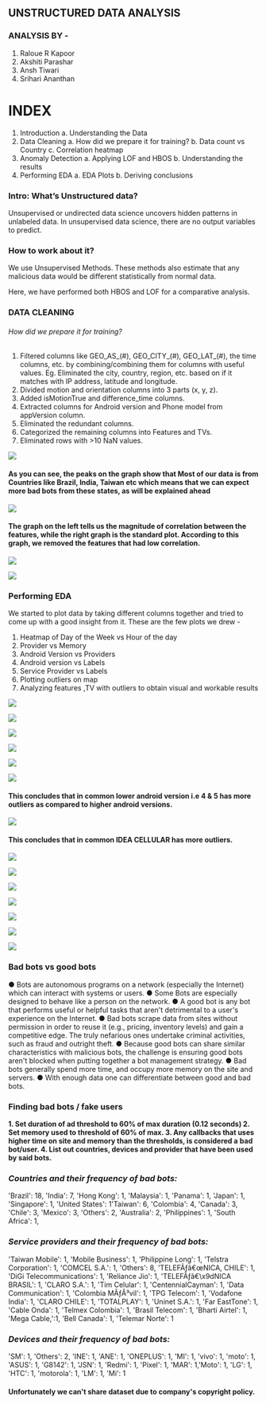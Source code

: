 ## UNSTRUCTURED DATA ANALYSIS


### ANALYSIS BY -
1. Raloue R Kapoor
2. Akshiti Parashar
3. Ansh Tiwari
4. Srihari Ananthan


# INDEX

1. Introduction
    a. Understanding the Data
2. Data Cleaning
    a. How did we prepare it for training?
b. Data count vs Country
c. Correlation heatmap
3. Anomaly Detection
    a. Applying LOF and HBOS
b. Understanding the results
4. Performing EDA
    a. EDA Plots
b. Deriving conclusions


### Intro: What’s Unstructured data?

Unsupervised or undirected data science uncovers hidden patterns in
unlabeled data. In unsupervised data science, there are no output variables
to predict.

### How to work about it?

We use Unsupervised Methods. These methods also estimate that any
malicious data would be different statistically from normal data.

Here, we have performed both HBOS and LOF for a comparative analysis.


### DATA CLEANING
###### How did we prepare it for training?
1. Filtered columns like GEO_AS_(#), GEO_CITY_(#), GEO_LAT_(#), the time
    columns, etc. by combining/combining them for columns with useful
    values. Eg. Eliminated the city, country, region, etc. based on if it matches
    with IP address, latitude and longitude.
2. Divided motion and orientation columns into 3 parts (x, y, z).
3. Added isMotionTrue and difference_time columns.
4. Extracted columns for Android version and Phone model from
    appVersion column.
5. Eliminated the redundant columns.
6. Categorized the remaining columns into Features and TVs.
7. Eliminated rows with >10 NaN values.






![](https://github.com/anshtiwarii/Unstructured-Data-Analysis/blob/master/Plots/UNSTRUCTURED%20DATA.png)

#### As you can see, the peaks on the graph show that Most of our data is from Countries like Brazil, India, Taiwan etc which means that we can expect more bad bots from these states, as will be explained ahead

![](https://github.com/anshtiwarii/Unstructured-Data-Analysis/blob/master/Plots/UNSTRUCTURED%20DATA%20(1).png)
#### The graph on the left tells us the magnitude of correlation between the features, while the right graph is the standard plot. According to this graph, we removed the features that had low correlation.

![](https://github.com/anshtiwarii/Unstructured-Data-Analysis/blob/master/Plots/UNSTRUCTURED%20DATA%20(2).png)


![](https://github.com/anshtiwarii/Unstructured-Data-Analysis/blob/master/Plots/UNSTRUCTURED%20DATA%20(3).png)

### Performing EDA

We started to plot data by taking different columns together and tried to come
up with a good insight from it. These are the few plots we drew -

1. Heatmap of Day of the Week vs Hour of the day
2. Provider vs Memory
3. Android Version vs Providers
4. Android version vs Labels
5. Service Provider vs Labels
6. Plotting outliers on map
7. Analyzing features ,TV with outliers to obtain visual and workable results




![](https://github.com/anshtiwarii/Unstructured-Data-Analysis/blob/master/Plots/UNSTRUCTURED%20DATA%20(4).png)



![](https://github.com/anshtiwarii/Unstructured-Data-Analysis/blob/master/Plots/UNSTRUCTURED%20DATA%20(5).png)


![](https://github.com/anshtiwarii/Unstructured-Data-Analysis/blob/master/Plots/UNSTRUCTURED%20DATA%20(6).png)



![](https://github.com/anshtiwarii/Unstructured-Data-Analysis/blob/master/Plots/UNSTRUCTURED%20DATA%20(7).png)



![](https://github.com/anshtiwarii/Unstructured-Data-Analysis/blob/master/Plots/UNSTRUCTURED%20DATA%20(8).png)



![](https://github.com/anshtiwarii/Unstructured-Data-Analysis/blob/master/Plots/UNSTRUCTURED%20DATA%20(9).png)

#### This concludes that in common lower android version i.e 4 & 5 has more outliers as compared to higher android versions.

![](https://github.com/anshtiwarii/Unstructured-Data-Analysis/blob/master/Plots/UNSTRUCTURED%20DATA%20(10).png)

#### This concludes that in common IDEA CELLULAR has more outliers.

![](https://github.com/anshtiwarii/Unstructured-Data-Analysis/blob/master/Plots/UNSTRUCTURED%20DATA%20(11).png)



![](https://github.com/anshtiwarii/Unstructured-Data-Analysis/blob/master/Plots/UNSTRUCTURED%20DATA%20(12).png)



![](https://github.com/anshtiwarii/Unstructured-Data-Analysis/blob/master/Plots/UNSTRUCTURED%20DATA%20(13).png)



![](https://github.com/anshtiwarii/Unstructured-Data-Analysis/blob/master/Plots/UNSTRUCTURED%20DATA%20(14).png)



![](https://github.com/anshtiwarii/Unstructured-Data-Analysis/blob/master/Plots/UNSTRUCTURED%20DATA%20(15).png)



![](https://github.com/anshtiwarii/Unstructured-Data-Analysis/blob/master/Plots/UNSTRUCTURED%20DATA%20(16).png)



![](https://github.com/anshtiwarii/Unstructured-Data-Analysis/blob/master/Plots/UNSTRUCTURED%20DATA%20(17).png)



### Bad bots vs good bots

● Bots are autonomous programs on a network (especially the Internet) which can interact with
systems or users.
● Some Bots are especially designed to behave like a person on the network.
● A good bot is any bot that performs useful or helpful tasks that aren't detrimental to a
user's experience on the Internet.
● Bad bots scrape data from sites without permission in order to reuse it (e.g., pricing,
inventory levels) and gain a competitive edge. The truly nefarious ones undertake criminal
activities, such as fraud and outright theft.
● Because good bots can share similar characteristics with malicious bots, the challenge is
ensuring good bots aren't blocked when putting together a bot management strategy.
● Bad bots generally spend more time, and occupy more memory on the site and servers.
● With enough data one can differentiate between good and bad bots.


### Finding bad bots / fake users

**1. Set duration of ad threshold to 60% of max duration (0.12 seconds)
2. Set memory used to threshold of 60% of max.
3. Any callbacks that uses higher time on site and memory than the thresholds, is considered a**
    **bad bot/user.
4. List out countries, devices and provider that have been used by said bots.**

### _Countries and their frequency of bad bots:_

'Brazil': 18, 'India': 7, 'Hong Kong': 1, 'Malaysia': 1, 'Panama': 1, 'Japan': 1, 'Singapore': 1, 'United States': 1'Taiwan': 6, 'Colombia': 4, 'Canada': 3, 'Chile': 3, 'Mexico': 3, 'Others': 2, 'Australia': 2, 'Philippines': 1, 'South Africa': 1,

### _Service providers and their frequency of bad bots:_
'Taiwan Mobile': 1, 'Mobile Business': 1, 'Philippine Long': 1, 'Telstra Corporation': 1, 'COMCEL S.A.': 1, 'Others': 8, 'TELEFÃƒâ€œNICA, CHILE': 1,
'DiGi Telecommunications': 1, 'Reliance Jio': 1, 'TELEFÃƒâ€\x9dNICA BRASIL': 1, 'CLARO S.A.': 1, 'Tim Celular': 1, 'CentennialCayman': 1, 'Data
Communication': 1, 'Colombia MÃƒÂ³vil': 1, 'TPG Telecom': 1, 'Vodafone India': 1, 'CLARO CHILE': 1, 'TOTALPLAY': 1, 'Uninet S.A.': 1, 'Far
EastTone': 1, 'Cable Onda': 1, 'Telmex Colombia': 1, 'Brasil Telecom': 1, 'Bharti Airtel': 1, 'Mega Cable,':1, 'Bell Canada': 1, 'Telemar Norte': 1



### _Devices and their frequency of bad bots:_
'SM': 1, 'Others': 2, 'INE': 1, 'ANE': 1, 'ONEPLUS': 1, 'MI': 1, 'vivo': 1, 'moto': 1, 'ASUS': 1, 'G8142': 1, 'JSN': 1, 'Redmi': 1, 'Pixel': 1, 'MAR': 1,'Moto': 1, 'LG': 1, 'HTC': 1, 'motorola': 1, 'LM': 1, 'Mi': 1

#### Unfortunately we can't share dataset due to company's copyright policy.
